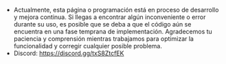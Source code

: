- Actualmente, esta página o programación está en proceso de desarrollo y mejora continua. Si llegas a encontrar algún inconveniente o error durante su uso, es posible que se deba a que el código aún se encuentra en una fase temprana de implementación. Agradecemos tu paciencia y comprensión mientras trabajamos para optimizar la funcionalidad y corregir cualquier posible problema.
- Discord: https://discord.gg/txS8ZtcfEK
